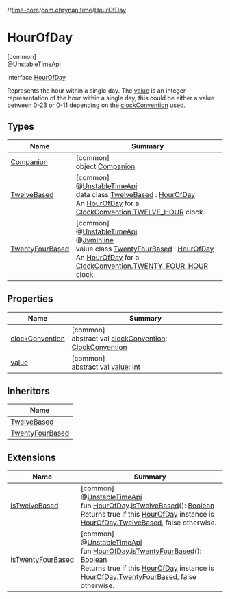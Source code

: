 //[time-core](../../../index.md)/[com.chrynan.time](../index.md)/[HourOfDay](index.md)

# HourOfDay

[common]\
@[UnstableTimeApi](../-unstable-time-api/index.md)

interface [HourOfDay](index.md)

Represents the hour within a single day. The [value](value.md) is an integer representation of the hour within a single day, this could be either a value between 0-23 or 0-11 depending on the [clockConvention](clock-convention.md) used.

## Types

| Name | Summary |
|---|---|
| [Companion](-companion/index.md) | [common]<br>object [Companion](-companion/index.md) |
| [TwelveBased](-twelve-based/index.md) | [common]<br>@[UnstableTimeApi](../-unstable-time-api/index.md)<br>data class [TwelveBased](-twelve-based/index.md) : [HourOfDay](index.md)<br>An [HourOfDay](index.md) for a [ClockConvention.TWELVE_HOUR](../-clock-convention/-t-w-e-l-v-e_-h-o-u-r/index.md) clock. |
| [TwentyFourBased](-twenty-four-based/index.md) | [common]<br>@[UnstableTimeApi](../-unstable-time-api/index.md)<br>@[JvmInline](https://kotlinlang.org/api/latest/jvm/stdlib/kotlin.jvm/-jvm-inline/index.html)<br>value class [TwentyFourBased](-twenty-four-based/index.md) : [HourOfDay](index.md)<br>An [HourOfDay](index.md) for a [ClockConvention.TWENTY_FOUR_HOUR](../-clock-convention/-t-w-e-n-t-y_-f-o-u-r_-h-o-u-r/index.md) clock. |

## Properties

| Name | Summary |
|---|---|
| [clockConvention](clock-convention.md) | [common]<br>abstract val [clockConvention](clock-convention.md): [ClockConvention](../-clock-convention/index.md) |
| [value](value.md) | [common]<br>abstract val [value](value.md): [Int](https://kotlinlang.org/api/latest/jvm/stdlib/kotlin/-int/index.html) |

## Inheritors

| Name |
|---|
| [TwelveBased](-twelve-based/index.md) |
| [TwentyFourBased](-twenty-four-based/index.md) |

## Extensions

| Name | Summary |
|---|---|
| [isTwelveBased](../is-twelve-based.md) | [common]<br>@[UnstableTimeApi](../-unstable-time-api/index.md)<br>fun [HourOfDay](index.md).[isTwelveBased](../is-twelve-based.md)(): [Boolean](https://kotlinlang.org/api/latest/jvm/stdlib/kotlin/-boolean/index.html)<br>Returns true if this [HourOfDay](index.md) instance is [HourOfDay.TwelveBased](-twelve-based/index.md), false otherwise. |
| [isTwentyFourBased](../is-twenty-four-based.md) | [common]<br>@[UnstableTimeApi](../-unstable-time-api/index.md)<br>fun [HourOfDay](index.md).[isTwentyFourBased](../is-twenty-four-based.md)(): [Boolean](https://kotlinlang.org/api/latest/jvm/stdlib/kotlin/-boolean/index.html)<br>Returns true if this [HourOfDay](index.md) instance is [HourOfDay.TwentyFourBased](-twenty-four-based/index.md), false otherwise. |
